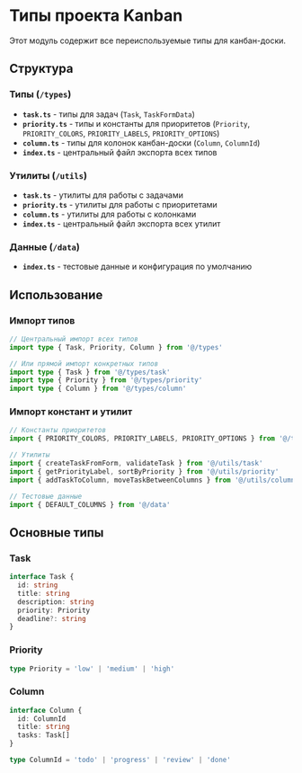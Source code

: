 # Типы проекта Kanban

Этот модуль содержит все переиспользуемые типы для канбан-доски.

## Структура

### Типы (`/types`)

- **`task.ts`** - типы для задач (`Task`, `TaskFormData`)
- **`priority.ts`** - типы и константы для приоритетов (`Priority`, `PRIORITY_COLORS`, `PRIORITY_LABELS`, `PRIORITY_OPTIONS`)
- **`column.ts`** - типы для колонок канбан-доски (`Column`, `ColumnId`)
- **`index.ts`** - центральный файл экспорта всех типов

### Утилиты (`/utils`)

- **`task.ts`** - утилиты для работы с задачами
- **`priority.ts`** - утилиты для работы с приоритетами
- **`column.ts`** - утилиты для работы с колонками
- **`index.ts`** - центральный файл экспорта всех утилит

### Данные (`/data`)

- **`index.ts`** - тестовые данные и конфигурация по умолчанию

## Использование

### Импорт типов

```typescript
// Центральный импорт всех типов
import type { Task, Priority, Column } from '@/types'

// Или прямой импорт конкретных типов
import type { Task } from '@/types/task'
import type { Priority } from '@/types/priority'
import type { Column } from '@/types/column'
```

### Импорт констант и утилит

```typescript
// Константы приоритетов
import { PRIORITY_COLORS, PRIORITY_LABELS, PRIORITY_OPTIONS } from '@/types/priority'

// Утилиты
import { createTaskFromForm, validateTask } from '@/utils/task'
import { getPriorityLabel, sortByPriority } from '@/utils/priority'
import { addTaskToColumn, moveTaskBetweenColumns } from '@/utils/column'

// Тестовые данные
import { DEFAULT_COLUMNS } from '@/data'
```

## Основные типы

### Task

```typescript
interface Task {
  id: string
  title: string
  description: string
  priority: Priority
  deadline?: string
}
```

### Priority

```typescript
type Priority = 'low' | 'medium' | 'high'
```

### Column

```typescript
interface Column {
  id: ColumnId
  title: string
  tasks: Task[]
}

type ColumnId = 'todo' | 'progress' | 'review' | 'done'
```
